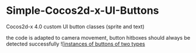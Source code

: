 # Simple-Cocos2d-x-UI-Buttons
Cocos2d-x 4.0 custom UI button classes (sprite and text)

the code is adapted to camera movement, button hitboxes should always be detected successfully
![[instances of buttons of two types](https://discord.com/channels/770278932763115561/989844882573103104/1209555656798109746](https://discord.com/channels/770278932763115561/770278933131952142/1209555984146497574)https://discord.com/channels/770278932763115561/770278933131952142/1209555984146497574)
